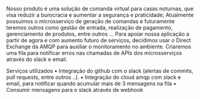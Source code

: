 Nosso produto é uma solução de comanda virtual para casas noturnas, que visa reduzir a burocracia e aumentar a segurança e praticidade;
Atualmente possuímos o microsserviço de geração de comandas e futuramente teremos outros como gestão de entrada, realização de pagamento, gerenciamento de produtos, entre outros ...
Para apoiar nossa aplicação a partir de agora e com aumento futuro de serviços, decidimos usar o Direct Exchange da AMQP para auxiliar o monitoramento no ambiente.
Criaremos uma fila para notificar erros nas chamadas de APIs dos microsserviços através do slack e email.

Serviços utilizados 
•	Integração do github com o slack (alertas de commits, pull requests, entre outros ..).
•	Integração do cloud amqp com slack e email, para notificar quando acumular mais de 3 mensagens na fila 
•	Consumir mensagens para o slack através de webhook

